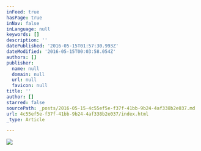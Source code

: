 ```yaml
---
inFeed: true
hasPage: true
inNav: false
inLanguage: null
keywords: []
description: ''
datePublished: '2016-05-15T01:57:30.993Z'
dateModified: '2016-05-15T00:03:58.054Z'
authors: []
publisher:
  name: null
  domain: null
  url: null
  favicon: null
title: ''
author: []
starred: false
sourcePath: _posts/2016-05-15-4c55ef5e-f37f-41bb-9b24-4af338b2e037.md
url: 4c55ef5e-f37f-41bb-9b24-4af338b2e037/index.html
_type: Article

---
```

![](https://the-grid-user-content.s3-us-west-2.amazonaws.com/18f5b5cf-55c3-4908-8dd4-63e10959881c.jpg)